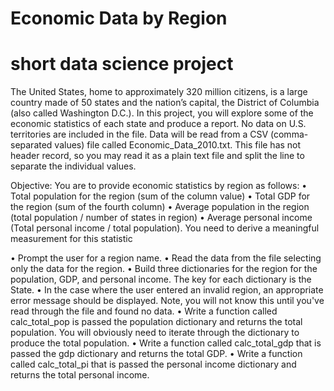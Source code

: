 # Economic Data by Region
# short data science project 
The United States, home to approximately 320 million citizens, is a large country made of 50 states and the nation’s capital, the District of Columbia (also called Washington D.C.). In this project, you will explore some of the economic statistics of each state and produce a report. No data on U.S. territories are included in the file.
Data will be read from a CSV (comma-separated values) file called Economic_Data_2010.txt. This file has not header record, so you may read it as a plain text file and split the line to separate the individual values.

Objective:
You are to provide economic statistics by region as follows:
• Total population for the region (sum of the column value)
• Total GDP for the region (sum of the fourth column)
• Average population in the region (total population / number of states in region)
• Average personal income (Total personal income / total population). You need to derive a meaningful measurement for this statistic

• Prompt the user for a region name.
• Read the data from the file selecting only the data for the region.
• Build three dictionaries for the region for the population, GDP, and personal income. The key for each dictionary is the State.
• In the case where the user entered an invalid region, an appropriate error message should be displayed. Note, you will not know this until you've read through the file and found no data.
• Write a function called calc_total_pop is passed the population dictionary and returns the total population. You will obviously need to iterate through the dictionary to produce the total population.
• Write a function called calc_total_gdp that is passed the gdp dictionary and returns the total GDP.
• Write a function called calc_total_pi that is passed the personal income dictionary and returns the total personal income.
